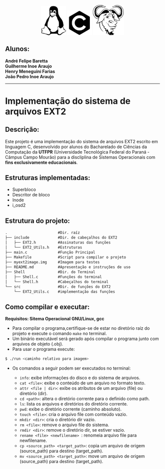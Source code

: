 <div style="width: 100%; text-align: center;">
<img src="Img/tux.png" alt="descrição" width="80"/>
<img src="Img/C.png" alt="descrição" width="80"/>
<img src="Img/gnu.png" alt="descrição" width="100"/>
</div>

<h2>Alunos:</h2>
<b>
André Felipe Baretta<br>  
Guilherme Inoe Araujo<br>
Henry Meneguini Farias<br>
João Pedro Inoe Araujo
</b>

---
# Implementação do sistema de arquivos EXT2

## Descrição:
Este projeto é uma implementação do sistema de arquivos EXT2 escrito em linguagem C, desenvolvido por alunos do Bacharelado de Ciências da Computação da **UTFPR** (Universidade Tecnológica Federal do Paraná - Câmpus Campo Mourão) para a discliplina de Sistemas Operacionais com **fins exclusivamente educacionais**.

## Estruturas implementadas:
- Superbloco
- Descritor de bloco
- Inode
- i_osd2

## Estrutura do projeto:
```
.                       #Dir. raíz
├── include             #Dir. de cabeçalhos do EXT2
│   ├── EXT2.h          #Assinaturas das funções
│   └── EXT2_Utils.h    #Estruturas
├── main.c              #Função Principal
├── Makefile            #Script para compilar o projeto
├── myext2image.img     #Imagem para testes
├── README.md           #Apresentação e instruções de uso
├── Shell               #Dir. do Terminal
│   ├── Shell.c         #Funções do terminal
│   └── Shell.h         #Cabeçalhos do terminal
└── src                 #Dir. de funções do EXT2
    └── EXT2_Utils.c    #implementação das funções
```
## Como compilar e executar:
**Requisitos: Sitema Operacional GNU/Linux, gcc**

- Para compilar o programa,certifique-se de estar no diretório raíz do projeto e execute o comando `make` no terminal.  
- Um binário executável será gerado após compilar o programa junto com arquivos de objeto (.obj).
- Para usar  o programa execute:

```bash
$ ./run <caminho relativo para imagem>
```
- Os comandos a seguir podem ser executados no terminal:
    
  - `info`: exibe informações do disco e do sistema de arquivos.
  - `cat <file>`: exibe o conteúdo de um arquivo no formato texto.
  - `attr <file | dir>`: exibe os atributos de um arquivo (file) ou diretório (dir).
  - `cd <path>`: altera o diretório corrente para o definido como path.
  - `ls`: lista os arquivos e diretórios do diretório corrente.
  - `pwd`: exibe o diretório corrente (caminho absoluto).
  - `touch <file>`: cria o arquivo file com conteúdo vazio.
  - `mkdir <dir>`: cria o diretório dir vazio.
  - `rm <file>`: remove o arquivo file do sistema.
  - `rmdir <dir>`: remove o diretório dir, se estiver vazio.
  - `rename <file> <newfilename> `: renomeia arquivo file para newfilename.
  - `cp <source_path> <target_path>`: copia um arquivo de origem (source_path) para destino (target_path).
  - `mv <source_path> <target_path>`: move um arquivo de origem (source_path) para destino (target_path).
